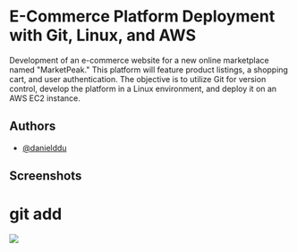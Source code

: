 
# E-Commerce Platform Deployment with Git, Linux, and AWS

Development of an e-commerce website for a new online marketplace named "MarketPeak." This platform
will feature product listings, a shopping cart, and user authentication. The objective is to utilize Git for version control, develop
the platform in a Linux environment, and deploy it on an AWS EC2 instance.


## Authors

- [@danielddu](https://www.github.com/danielddu)


## Screenshots
<h1>git add</h1>
<img src="1.acrimony.png">




